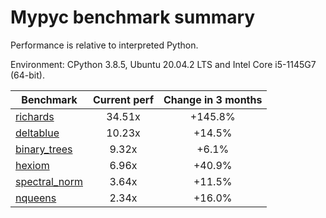 # Mypyc benchmark summary

Performance is relative to interpreted Python.

Environment: CPython 3.8.5, Ubuntu 20.04.2 LTS and Intel Core i5-1145G7 (64-bit).

| Benchmark | Current perf | Change in 3 months |
| --- | :---: | :---: |
| [richards](benchmarks/richards.md) | 34.51x | +145.8% |
| [deltablue](benchmarks/deltablue.md) | 10.23x | +14.5% |
| [binary_trees](benchmarks/binary_trees.md) | 9.32x | +6.1% |
| [hexiom](benchmarks/hexiom.md) | 6.96x | +40.9% |
| [spectral_norm](benchmarks/spectral_norm.md) | 3.64x | +11.5% |
| [nqueens](benchmarks/nqueens.md) | 2.34x | +16.0% |
